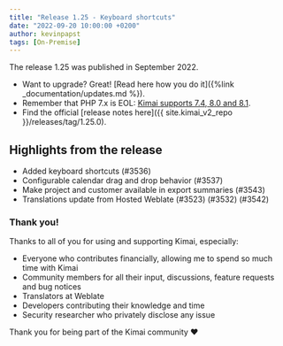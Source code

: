 ```yaml
---
title: "Release 1.25 - Keyboard shortcuts"
date: "2022-09-20 10:00:00 +0200"
author: kevinpapst
tags: [On-Premise]
---
```


The release 1.25 was published in September 2022.

- Want to upgrade? Great! [Read here how you do it]({%link _documentation/updates.md %}).
- Remember that PHP 7.x is EOL: [Kimai supports 7.4, 8.0 and 8.1](https://www.kimai.org/blog/2021/sunsetting-php-7/).
- Find the official [release notes here]({{ site.kimai_v2_repo }}/releases/tag/1.25.0).

## Highlights from the release

- Added keyboard shortcuts (#3536)
- Configurable calendar drag and drop behavior (#3537)
- Make project and customer available in export summaries (#3543)
- Translations update from Hosted Weblate (#3523) (#3532) (#3542)

### Thank you!

Thanks to all of you for using and supporting Kimai, especially:
- Everyone who contributes financially, allowing me to spend so much time with Kimai
- Community members for all their input, discussions, feature requests and bug notices
- Translators at Weblate
- Developers contributing their knowledge and time
- Security researcher who privately disclose any issue

Thank you for being part of the Kimai community ❤️
